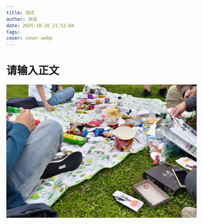 ```yaml
---
title: 测试
author: 测试
date: 2025-10-26 21:53:04
tags:
cover: cover.webp
---
```

# 请输入正文
![碰杯](../photos/测试/1.webp)

